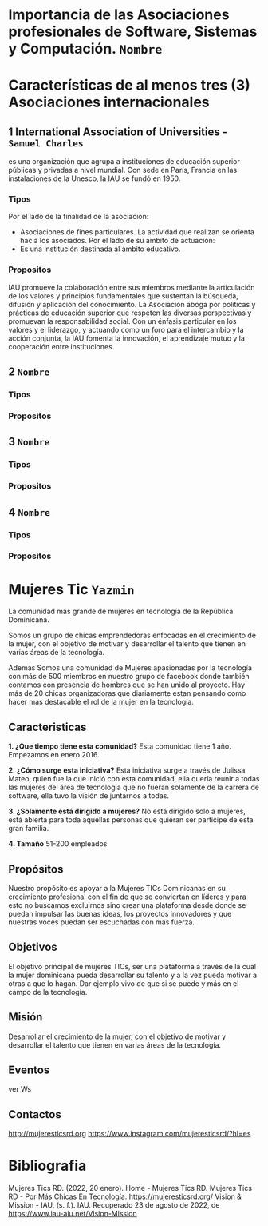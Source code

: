 # Importancia de las Asociaciones profesionales  de Software, Sistemas y Computación. `Nombre`
# Características de al menos tres (3) Asociaciones internacionales 
## 1 International Association of Universities - `Samuel Charles`
es una organización que agrupa a instituciones de educación superior públicas y privadas a nivel mundial. Con sede en París, Francia en las instalaciones de la Unesco, la IAU se fundó en 1950.
### Tipos
Por el lado de la finalidad de la asociación:
* Asociaciones de fines particulares. La actividad que realizan se orienta hacia los asociados.
Por el lado de su ámbito de actuación:
* Es una institución destinada al ámbito educativo. 
### Propositos
IAU promueve la colaboración entre sus miembros mediante la articulación de los valores y principios fundamentales que sustentan la búsqueda, difusión y aplicación del conocimiento. La Asociación aboga por políticas y prácticas de educación superior que respeten las diversas perspectivas y promuevan la responsabilidad social. Con un énfasis particular en los valores y el liderazgo, y actuando como un foro para el intercambio y la acción conjunta, la IAU fomenta la innovación, el aprendizaje mutuo y la cooperación entre instituciones.
## 2 `Nombre`
### Tipos
### Propositos

## 3 `Nombre`
### Tipos
### Propositos

## 4 `Nombre`
### Tipos
### Propositos

# Mujeres Tic `Yazmin`
La comunidad más grande de mujeres en tecnología de la República Dominicana.

Somos un grupo de chicas emprendedoras enfocadas en el crecimiento de la mujer, con el objetivo de motivar y desarrollar el talento que tienen en varias áreas de la tecnología.

Además Somos una comunidad de Mujeres apasionadas por la tecnología con más de 500 miembros en nuestro grupo de facebook donde también contamos con presencia de hombres que se han unido al proyecto. Hay más de 20 chicas organizadoras que diariamente estan pensando como hacer mas destacable el rol de la mujer en la tecnología.


## Caracteristicas

**1. ¿Que tiempo tiene esta comunidad?**
Esta comunidad tiene 1 año. Empezamos en enero 2016.

**2. ¿Cómo surge esta iniciativa?**
Esta iniciativa surge a través de Julissa Mateo, quien fue la que inició con esta comunidad, ella quería reunir a todas las mujeres del área de tecnología que no fueran solamente de la carrera de software, ella tuvo la visión de juntarnos a todas. 

**3. ¿Solamente está dirigido a mujeres?**
No está dirigido solo a mujeres, está abierta para toda aquellas personas que quieran ser partícipe de esta gran familia.

**4. Tamaño**
51-200 empleados

## Propósitos 
Nuestro propósito es apoyar a la Mujeres TICs Dominicanas en su crecimiento profesional con el fin de que se conviertan en líderes y para esto no buscamos excluirnos sino crear una plataforma desde donde se puedan impulsar las buenas ideas, los proyectos innovadores y que nuestras voces puedan ser escuchadas con más fuerza.


## Objetivos
El objetivo principal de mujeres TICs, ser una plataforma a través de la cual la mujer dominicana pueda desarrollar su talento y a la vez pueda motivar a otras a que lo hagan. Dar ejemplo vivo de que si se puede y más en el campo de la tecnología.
## Misión
Desarrollar el crecimiento de la mujer, con el objetivo de motivar y desarrollar el talento que tienen en varias áreas de la tecnología.

## Eventos
ver Ws

## Contactos
http://mujeresticsrd.org
https://www.instagram.com/mujeresticsrd/?hl=es

# Bibliografia

Mujeres Tics RD. (2022, 20 enero). Home - Mujeres Tics RD. Mujeres Tics RD - Por Más Chicas En Tecnología. https://mujeresticsrd.org/
Vision & Mission - IAU. (s. f.). IAU. Recuperado 23 de agosto de 2022, de https://www.iau-aiu.net/Vision-Mission

